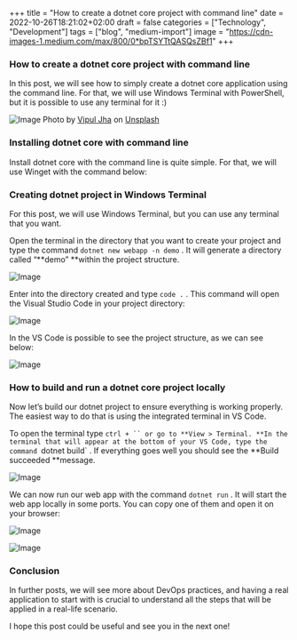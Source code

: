 ﻿+++
title = "How to create a dotnet core project with command line"
date = 2022-10-26T18:21:02+02:00
draft = false
categories = ["Technology", "Development"]
tags = ["blog", "medium-import"]
image = "https://cdn-images-1.medium.com/max/800/0*bpTSYTtQASQsZBf1"
+++

### How to create a dotnet core project with command line

In this post, we will see how to simply create a dotnet core application using the command line. For that, we will use Windows Terminal with PowerShell, but it is possible to use any terminal for it :)

![Image](https://cdn-images-1.medium.com/max/800/0*bpTSYTtQASQsZBf1)
Photo by [Vipul Jha](https://unsplash.com/@lordarcadius?utm_source=medium&utm_medium=referral) on [Unsplash](https://unsplash.com?utm_source=medium&utm_medium=referral)

### Installing dotnet core with command line

Install dotnet core with the command line is quite simple. For that, we will use Winget with the command below:

### Creating dotnet project in Windows Terminal

For this post, we will use Windows Terminal, but you can use any terminal that you want.

Open the terminal in the directory that you want to create your project and type the command `dotnet new webapp -n demo` . It will generate a directory called “**demo” **within the project structure.

![Image](/img/how-to-create-a-dotnet-core-project-with-command-line/1_08bKMGd2HDp7FNVYBkk1FA.png)

Enter into the directory created and type `code .` . This command will open the Visual Studio Code in your project directory:

![Image](/img/how-to-create-a-dotnet-core-project-with-command-line/1_TXv2VCIEUCL6IB1HJ1Z9hg.png)

In the VS Code is possible to see the project structure, as we can see below:

![Image](/img/how-to-create-a-dotnet-core-project-with-command-line/1_40oFqCrIUrJMRJjI0txVOA.png)

### How to build and run a dotnet core project locally

Now let’s build our dotnet project to ensure everything is working properly. The easiest way to do that is using the integrated terminal in VS Code.

To open the terminal type `ctrl + `` or go to **View > Terminal. **In the terminal that will appear at the bottom of your VS Code, type the command `dotnet build` . If everything goes well you should see the **Build succeeded **message.

![Image](/img/how-to-create-a-dotnet-core-project-with-command-line/1_Ay0Vk78CsEux4r2KuxV2PQ.png)

We can now run our web app with the command `dotnet run` . It will start the web app locally in some ports. You can copy one of them and open it on your browser:

![Image](/img/how-to-create-a-dotnet-core-project-with-command-line/1_Jtan4uZ740glcB0y3OXBEg.png)

![Image](/img/how-to-create-a-dotnet-core-project-with-command-line/1_N21SjaR9uc_j1XBD2xOfpQ.png)

### Conclusion

In further posts, we will see more about DevOps practices, and having a real application to start with is crucial to understand all the steps that will be applied in a real-life scenario.

I hope this post could be useful and see you in the next one!
